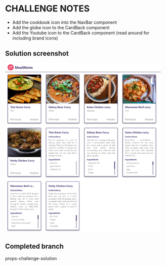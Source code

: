 # CHALLENGE NOTES

- Add the cookbook icon into the NavBar component
- Add the globe icon to the CardBack component
- Add the Youtube icon to the CardBack component (read around for including brand icons)

## Solution screenshot

![solution](./src/assets/solution.png)

## Completed branch

props-challenge-solution
